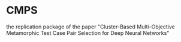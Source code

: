 # CMPS
the replication package of the paper "Cluster-Based Multi-Objective Metamorphic Test Case Pair Selection for Deep Neural Networks"
